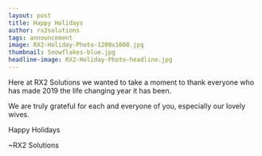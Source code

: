 ```yaml
---
layout: post
title: Happy Holidays
author: rx2solutions
tags: announcement
image: RX2-Holiday-Photo-1200x1600.jpg
thumbnail: Snowflakes-blue.jpg
headline-image: RX2-Holiday-Photo-headline.jpg
---
```

<div class="container">
<div class="row">
<div class="col text-center">
<p>Here at RX2 Solutions we wanted to take a moment to thank everyone who has made 2019 the life changing year it has been.</p>

<p>We are truly grateful for each and everyone of you, especially our lovely wives.</p>

<p>Happy Holidays</p>

<p>~RX2 Solutions</p>
</div>
</div>
</div>